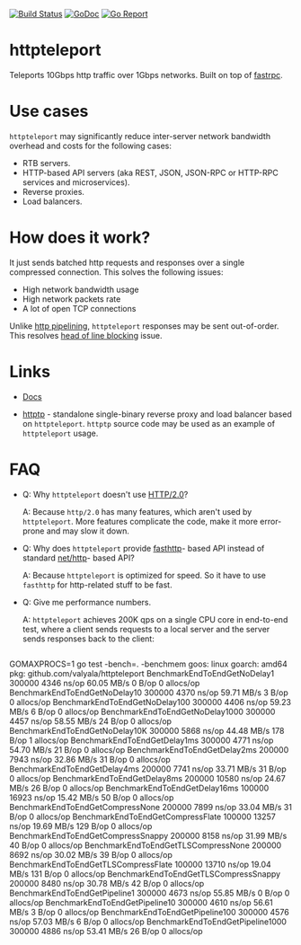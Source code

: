 [![Build Status](https://travis-ci.org/valyala/httpteleport.svg)](https://travis-ci.org/valyala/httpteleport)
[![GoDoc](https://godoc.org/github.com/valyala/httpteleport?status.svg)](http://godoc.org/github.com/valyala/httpteleport)
[![Go Report](https://goreportcard.com/badge/github.com/valyala/httpteleport)](https://goreportcard.com/report/github.com/valyala/httpteleport)

# httpteleport

Teleports 10Gbps http traffic over 1Gbps networks.
Built on top of [fastrpc](https://github.com/valyala/fastrpc).


# Use cases

`httpteleport` may significantly reduce inter-server network bandwidth overhead
and costs for the following cases:

- RTB servers.
- HTTP-based API servers (aka REST, JSON, JSON-RPC or HTTP-RPC services
  and microservices).
- Reverse proxies.
- Load balancers.


# How does it work?

It just sends batched http requests and responses over a single compressed
connection. This solves the following issues:

- High network bandwidth usage
- High network packets rate
- A lot of open TCP connections


Unlike [http pipelining](https://en.wikipedia.org/wiki/HTTP_pipelining),
`httpteleport` responses may be sent out-of-order.
This resolves [head of line blocking](https://en.wikipedia.org/wiki/Head-of-line_blocking) issue.


# Links

* [Docs](https://godoc.org/github.com/valyala/httpteleport)

* [httptp](https://github.com/valyala/httpteleport/tree/master/cmd/httptp) -
  standalone single-binary reverse proxy and load balancer based
  on `httpteleport`. `httptp` source code may be used as an example
  of `httpteleport` usage.


# FAQ

* Q: Why `httpteleport` doesn't use [HTTP/2.0](https://en.wikipedia.org/wiki/HTTP/2)?

  A: Because `http/2.0` has many features, which aren't used by `httpteleport`.
     More features complicate the code, make it more error-prone and may slow
     it down.

* Q: Why does `httpteleport` provide [fasthttp](https://github.com/valyala/fasthttp)-
     based API instead of standard [net/http](https://golang.org/pkg/net/http/)-
     based API?

  A: Because `httpteleport` is optimized for speed. So it have to use `fasthttp`
     for http-related stuff to be fast.

* Q: Give me performance numbers.

  A: `httpteleport` achieves 200K qps on a single CPU core in end-to-end test,
     where a client sends requests to a local server and the server sends
     responses back to the client:

  ```
GOMAXPROCS=1 go test -bench=. -benchmem
goos: linux
goarch: amd64
pkg: github.com/valyala/httpteleport
BenchmarkEndToEndGetNoDelay1          	  300000	      4346 ns/op	  60.05 MB/s	       0 B/op	       0 allocs/op
BenchmarkEndToEndGetNoDelay10         	  300000	      4370 ns/op	  59.71 MB/s	       3 B/op	       0 allocs/op
BenchmarkEndToEndGetNoDelay100        	  300000	      4406 ns/op	  59.23 MB/s	       6 B/op	       0 allocs/op
BenchmarkEndToEndGetNoDelay1000       	  300000	      4457 ns/op	  58.55 MB/s	      24 B/op	       0 allocs/op
BenchmarkEndToEndGetNoDelay10K        	  300000	      5868 ns/op	  44.48 MB/s	     178 B/op	       1 allocs/op
BenchmarkEndToEndGetDelay1ms          	  300000	      4771 ns/op	  54.70 MB/s	      21 B/op	       0 allocs/op
BenchmarkEndToEndGetDelay2ms          	  200000	      7943 ns/op	  32.86 MB/s	      31 B/op	       0 allocs/op
BenchmarkEndToEndGetDelay4ms          	  200000	      7741 ns/op	  33.71 MB/s	      31 B/op	       0 allocs/op
BenchmarkEndToEndGetDelay8ms          	  200000	     10580 ns/op	  24.67 MB/s	      26 B/op	       0 allocs/op
BenchmarkEndToEndGetDelay16ms         	  100000	     16923 ns/op	  15.42 MB/s	      50 B/op	       0 allocs/op
BenchmarkEndToEndGetCompressNone      	  200000	      7899 ns/op	  33.04 MB/s	      31 B/op	       0 allocs/op
BenchmarkEndToEndGetCompressFlate     	  100000	     13257 ns/op	  19.69 MB/s	     129 B/op	       0 allocs/op
BenchmarkEndToEndGetCompressSnappy    	  200000	      8158 ns/op	  31.99 MB/s	      40 B/op	       0 allocs/op
BenchmarkEndToEndGetTLSCompressNone   	  200000	      8692 ns/op	  30.02 MB/s	      39 B/op	       0 allocs/op
BenchmarkEndToEndGetTLSCompressFlate  	  100000	     13710 ns/op	  19.04 MB/s	     131 B/op	       0 allocs/op
BenchmarkEndToEndGetTLSCompressSnappy 	  200000	      8480 ns/op	  30.78 MB/s	      42 B/op	       0 allocs/op
BenchmarkEndToEndGetPipeline1         	  300000	      4673 ns/op	  55.85 MB/s	       0 B/op	       0 allocs/op
BenchmarkEndToEndGetPipeline10        	  300000	      4610 ns/op	  56.61 MB/s	       3 B/op	       0 allocs/op
BenchmarkEndToEndGetPipeline100       	  300000	      4576 ns/op	  57.03 MB/s	       6 B/op	       0 allocs/op
BenchmarkEndToEndGetPipeline1000      	  300000	      4886 ns/op	  53.41 MB/s	      26 B/op	       0 allocs/op
```
